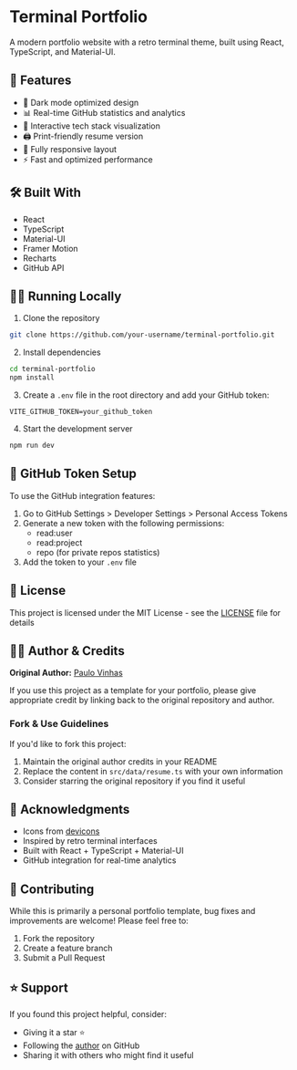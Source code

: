 # Terminal Portfolio

A modern portfolio website with a retro terminal theme, built using React, TypeScript, and Material-UI.

## 🚀 Features

- 🌙 Dark mode optimized design
- 📊 Real-time GitHub statistics and analytics
- 💾 Interactive tech stack visualization
- 🖨️ Print-friendly resume version
- 📱 Fully responsive layout
- ⚡ Fast and optimized performance

## 🛠️ Built With

- React
- TypeScript
- Material-UI
- Framer Motion
- Recharts
- GitHub API

## 🏃‍♂️ Running Locally

1. Clone the repository
```bash
git clone https://github.com/your-username/terminal-portfolio.git
```

2. Install dependencies
```bash
cd terminal-portfolio
npm install
```

3. Create a `.env` file in the root directory and add your GitHub token:
```
VITE_GITHUB_TOKEN=your_github_token
```

4. Start the development server
```bash
npm run dev
```

## 🔑 GitHub Token Setup

To use the GitHub integration features:

1. Go to GitHub Settings > Developer Settings > Personal Access Tokens
2. Generate a new token with the following permissions:
   - read:user
   - read:project
   - repo (for private repos statistics)
3. Add the token to your `.env` file

## 📄 License

This project is licensed under the MIT License - see the [LICENSE](LICENSE) file for details

## 👨‍💻 Author & Credits

**Original Author:** [Paulo Vinhas](https://github.com/pmatheusvinhas)

If you use this project as a template for your portfolio, please give appropriate credit by linking back to the original repository and author.

### Fork & Use Guidelines
If you'd like to fork this project:
1. Maintain the original author credits in your README
2. Replace the content in `src/data/resume.ts` with your own information
3. Consider starring the original repository if you find it useful

## 🙏 Acknowledgments

- Icons from [devicons](https://devicon.dev/)
- Inspired by retro terminal interfaces
- Built with React + TypeScript + Material-UI
- GitHub integration for real-time analytics

## 🤝 Contributing

While this is primarily a personal portfolio template, bug fixes and improvements are welcome! Please feel free to:
1. Fork the repository
2. Create a feature branch
3. Submit a Pull Request

## ⭐ Support

If you found this project helpful, consider:
- Giving it a star ⭐
- Following the [author](https://github.com/pmatheusvinhas) on GitHub
- Sharing it with others who might find it useful
